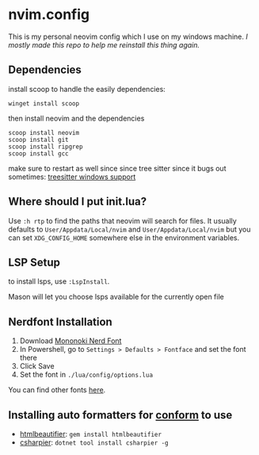 # nvim.config

This is my personal neovim config which I use on my windows machine.
*I mostly made this repo to help me reinstall this thing again.*

## Dependencies

install scoop to handle the easily dependencies:
```
winget install scoop
```
then install neovim and the dependencies
```
scoop install neovim
scoop install git
scoop install ripgrep
scoop install gcc
```
make sure to restart as well since since tree sitter since it bugs out sometimes: [treesitter windows support](https://github.com/nvim-treesitter/nvim-treesitter/wiki/Windows-support#troubleshooting)

## Where should I put init.lua?

Use `:h rtp` to find the paths that neovim will search for files. It usually defaults to `User/Appdata/Local/nvim` and `User/Appdata/Local/nvim` but you can set `XDG_CONFIG_HOME` somewhere else in the environment variables.

## LSP Setup

to install lsps, use `:LspInstall`.

Mason will let you choose lsps available for the currently open file

## Nerdfont Installation

1. Download [Mononoki Nerd Font](https://github.com/ryanoasis/nerd-fonts/tree/master/patched-fonts/Mononoki)
2. In Powershell, go to `Settings > Defaults > Fontface` and set the font there
3. Click Save
4. Set the font in `./lua/config/options.lua`

You can find other fonts [here](https://github.com/ryanoasis/nerd-fonts#patched-fonts).

## Installing auto formatters for [conform](https://github.com/stevearc/conform.nvim) to use
- [htmlbeautifier](https://github.com/threedaymonk/htmlbeautifier): `gem install htmlbeautifier`
- [csharpier](https://github.com/belav/csharpier): `dotnet tool install csharpier -g`
